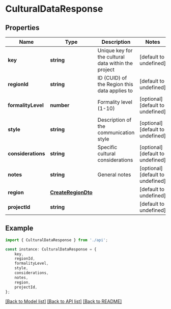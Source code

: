 # CulturalDataResponse


## Properties

Name | Type | Description | Notes
------------ | ------------- | ------------- | -------------
**key** | **string** | Unique key for the cultural data within the project | [default to undefined]
**regionId** | **string** | ID (CUID) of the Region this data applies to | [default to undefined]
**formalityLevel** | **number** | Formality level (1-10) | [optional] [default to undefined]
**style** | **string** | Description of the communication style | [optional] [default to undefined]
**considerations** | **string** | Specific cultural considerations | [optional] [default to undefined]
**notes** | **string** | General notes | [optional] [default to undefined]
**region** | [**CreateRegionDto**](CreateRegionDto.md) |  | [default to undefined]
**projectId** | **string** |  | [default to undefined]

## Example

```typescript
import { CulturalDataResponse } from './api';

const instance: CulturalDataResponse = {
    key,
    regionId,
    formalityLevel,
    style,
    considerations,
    notes,
    region,
    projectId,
};
```

[[Back to Model list]](../README.md#documentation-for-models) [[Back to API list]](../README.md#documentation-for-api-endpoints) [[Back to README]](../README.md)
